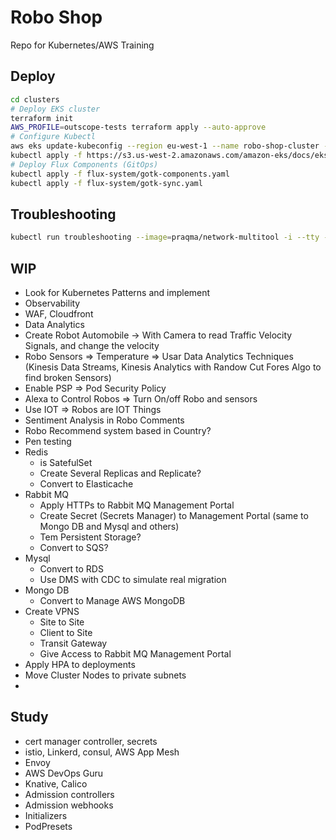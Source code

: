 # Robo Shop
Repo for Kubernetes/AWS Training

## Deploy

```bash
cd clusters
# Deploy EKS cluster
terraform init
AWS_PROFILE=outscope-tests terraform apply --auto-approve
# Configure Kubectl
aws eks update-kubeconfig --region eu-west-1 --name robo-shop-cluster --profile outscope-tests
kubectl apply -f https://s3.us-west-2.amazonaws.com/amazon-eks/docs/eks-console-full-access.yaml
# Deploy Flux Components (GitOps)
kubectl apply -f flux-system/gotk-components.yaml
kubectl apply -f flux-system/gotk-sync.yaml
```

## Troubleshooting

```bash
kubectl run troubleshooting --image=praqma/network-multitool -i --tty -- sh
```

## WIP

* Look for Kubernetes Patterns and implement
* Observability
* WAF, Cloudfront
* Data Analytics
* Create Robot Automobile -> With Camera to read Traffic Velocity Signals, and change the velocity
* Robo Sensors => Temperature => Usar Data Analytics Techniques (Kinesis Data Streams, Kinesis Analytics with Randow Cut Fores Algo to find broken Sensors)
* Enable PSP => Pod Security Policy
* Alexa to Control Robos => Turn On/off Robo and sensors
* Use IOT => Robos are IOT Things
* Sentiment Analysis in Robo Comments
* Robo Recommend system based in Country?
* Pen testing
* Redis 
  * is SatefulSet
  * Create Several Replicas and Replicate?
  * Convert to Elasticache
* Rabbit MQ
  * Apply HTTPs to Rabbit MQ Management Portal
  * Create Secret (Secrets Manager) to Management Portal (same to Mongo DB and Mysql and others)
  * Tem Persistent Storage?
  * Convert to SQS?
* Mysql
  * Convert to RDS
  * Use DMS with CDC to simulate real migration
* Mongo DB
  * Convert to Manage AWS MongoDB
* Create VPNS
  * Site to Site
  * Client to Site
  * Transit Gateway
  * Give Access to Rabbit MQ Management Portal
* Apply HPA to deployments
* Move Cluster Nodes to private subnets
* 
## Study

* cert manager controller, secrets
* istio, Linkerd, consul, AWS App Mesh
* Envoy
* AWS DevOps Guru
* Knative, Calico
* Admission controllers
* Admission webhooks
* Initializers
* PodPresets